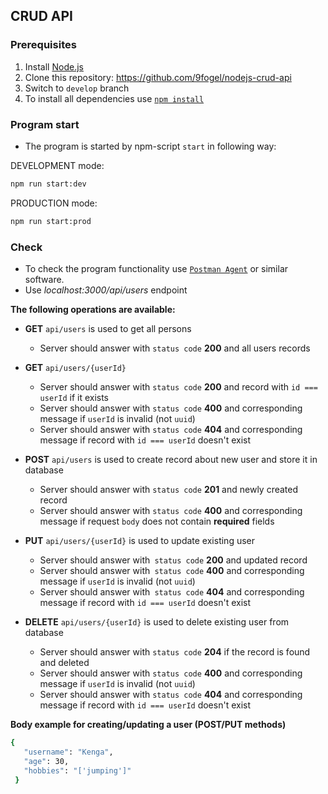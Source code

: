 ## CRUD API

### Prerequisites
1. Install [Node.js](https://nodejs.org/en/download/)
2. Clone this repository: https://github.com/9fogel/nodejs-crud-api
3. Switch to `develop` branch
4. To install all dependencies use [`npm install`](https://docs.npmjs.com/cli/install)


### Program start
- The program is started by npm-script `start` in following way:

DEVELOPMENT mode:
```bash
npm run start:dev
```

PRODUCTION mode:
```bash
npm run start:prod
```

### Check
- To check the program functionality use [`Postman Agent`](https://www.postman.com/downloads/postman-agent/) or similar software.
- Use _localhost:3000/api/users_ endpoint

**The following operations are available:**

- **GET** `api/users` is used to get all persons
  - Server should answer with `status code` **200** and all users records

- **GET** `api/users/{userId}`
  - Server should answer with `status code` **200** and record with `id === userId` if it exists
  - Server should answer with `status code` **400** and corresponding message if `userId` is invalid (not `uuid`)
  - Server should answer with `status code` **404** and corresponding message if record with `id === userId` doesn't exist

- **POST** `api/users` is used to create record about new user and store it in database
   - Server should answer with `status code` **201** and newly created record
   - Server should answer with `status code` **400** and corresponding message if request `body` does not contain **required** fields

- **PUT** `api/users/{userId}` is used to update existing user
  - Server should answer with` status code` **200** and updated record
  - Server should answer with` status code` **400** and corresponding message if `userId` is invalid (not `uuid`)
  - Server should answer with` status code` **404** and corresponding message if record with `id === userId` doesn't exist

- **DELETE** `api/users/{userId}` is used to delete existing user from database
  - Server should answer with `status code` **204** if the record is found and deleted
  - Server should answer with `status code` **400** and corresponding message if `userId` is invalid (not `uuid`)
  - Server should answer with `status code` **404** and corresponding message if record with `id === userId` doesn't exist


**Body example for creating/updating a user (POST/PUT methods)**

```bash
{
   "username": "Kenga",
   "age": 30,
   "hobbies": "['jumping']"
 }
```